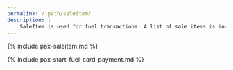 ```yaml
---
permalink: /:path/saleitem/
description: |
    SaleItem is used for fuel transactions. A list of sale items is included i TransactionSetup when calling Payment.
---
```


{% include pax-saleitem.md %}

{% include pax-start-fuel-card-payment.md %}
